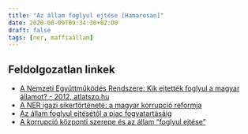 ```yaml
---
title: "Az állam foglyul ejtése [Hamarosan]"
date: 2020-08-09T09:34:30+02:00
draft: false
tags: [ner, maffiaállam]
---
```


## Feldolgozatlan linkek

- [A Nemzeti Együttműködés Rendszere: Kik ejtették foglyul a magyar államot? - 2012, atlatszo.hu](https://atlatszo.hu/2012/09/24/a-nemzeti-egyuttmukodes-rendszere-kik-ejtettek-foglyul-a-magyar-allamot/)
- [A NER igazi sikertörténete: a magyar korrupció reformja](https://hvg.hu/kkv/20200611_ner_korrupcio_ner10)
- [Az állam foglyul ejtésétôl a piac fogvatartásáig](https://mediakutato.hu/cikk/2017_01_tavasz_nyar/01_az_allam_foglyul_ejtesetol_a_piac_fogvatartasaig.pdf)
- [A korrupció központi szerepe és az állam “foglyul ejtése”](https://szexikozgaz.hu/2015/01/04/a-korrupcio-kozponti-szerepe-es-az-allam-foglyul-ejtese/)
